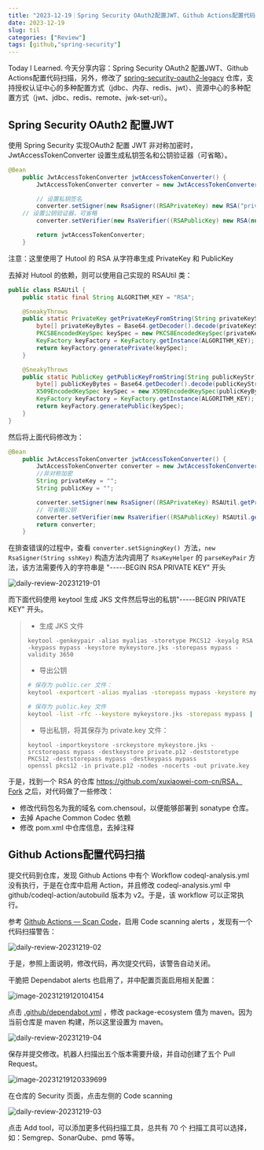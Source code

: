 ```yaml
---
title: "2023-12-19｜Spring Security OAuth2配置JWT、Github Actions配置代码扫描"
date: 2023-12-19
slug: til
categories: ["Review"]
tags: [github,"spring-security"]
---
```


Today I Learned. 今天分享内容：Spring Security OAuth2 配置JWT、Github Actions配置代码扫描，另外，修改了 [spring-security-oauth2-legacy](https://github.com/chensoul/spring-security-oauth2-legacy) 仓库，支持授权认证中心的多种配置方式（jdbc、内存、redis、jwt）、资源中心的多种配置方式（jwt、jdbc、redis、remote、jwk-set-uri）。 



## Spring Security OAuth2 配置JWT

使用 Spring Security 实现OAuth2 配置 JWT 非对称加密时， JwtAccessTokenConverter 设置生成私钥签名和公钥验证器（可省略）。

```java
@Bean
	public JwtAccessTokenConverter jwtAccessTokenConverter() {
		JwtAccessTokenConverter converter = new JwtAccessTokenConverter();

		// 设置私钥签名
		converter.setSigner(new RsaSigner((RSAPrivateKey) new RSA("privateKey", null).getPrivateKey()));
    // 设置公钥验证器，可省略
		converter.setVerifier(new RsaVerifier((RSAPublicKey) new RSA(null, "publicKey").getPublicKey()));

		return jwtAccessTokenConverter;
	}
```

注意：这里使用了 Hutool 的 RSA 从字符串生成 PrivateKey 和 PublicKey

去掉对 Hutool 的依赖，则可以使用自己实现的 RSAUtil 类：

```java
public class RSAUtil {
	public static final String ALGORITHM_KEY = "RSA";

	@SneakyThrows
	public static PrivateKey getPrivateKeyFromString(String privateKeyStr) {
		byte[] privateKeyBytes = Base64.getDecoder().decode(privateKeyStr.replaceAll("\n", ""));
		PKCS8EncodedKeySpec keySpec = new PKCS8EncodedKeySpec(privateKeyBytes);
		KeyFactory keyFactory = KeyFactory.getInstance(ALGORITHM_KEY);
		return keyFactory.generatePrivate(keySpec);
	}

	@SneakyThrows
	public static PublicKey getPublicKeyFromString(String publicKeyStr) {
		byte[] publicKeyBytes = Base64.getDecoder().decode(publicKeyStr.replaceAll("\n", ""));
		X509EncodedKeySpec keySpec = new X509EncodedKeySpec(publicKeyBytes);
		KeyFactory keyFactory = KeyFactory.getInstance(ALGORITHM_KEY);
		return keyFactory.generatePublic(keySpec);
	}
}
```

然后将上面代码修改为：

```java
@Bean
	public JwtAccessTokenConverter jwtAccessTokenConverter() {
		JwtAccessTokenConverter converter = new JwtAccessTokenConverter();
		//非对称加密
		String privateKey = "";
		String publicKey = "";

		converter.setSigner(new RsaSigner((RSAPrivateKey) RSAUtil.getPrivateKeyFromString(privateKey)));
		// 可省略公钥
		converter.setVerifier(new RsaVerifier((RSAPublicKey) RSAUtil.getPublicKeyFromString(publicKey)));
		return converter;
	}
```

在排查错误的过程中，查看 `converter.setSigningKey() `方法，`new RsaSigner(String sshKey)` 构造方法内调用了  `RsaKeyHelper` 的 `parseKeyPair` 方法，该方法需要传入的字符串是 "-----BEGIN RSA PRIVATE KEY" 开头

![daily-review-20231219-01](https://chensoul.oss-cn-hangzhou.aliyuncs.com/images/daily-review-20231219-01.png)

而下面代码使用 keytool 生成 JKS 文件然后导出的私钥"-----BEGIN PRIVATE KEY" 开头。

> - 生成 JKS 文件
>
> ```
> keytool -genkeypair -alias myalias -storetype PKCS12 -keyalg RSA -keypass mypass -keystore mykeystore.jks -storepass mypass -validity 3650
> ```
>
> - 导出公钥
>
> ```bash
> # 保存为 public.cer 文件：
> keytool -exportcert -alias myalias -storepass mypass -keystore mykeystore.jks -file public.cer
> 
> # 保存为 public.key 文件
> keytool -list -rfc --keystore mykeystore.jks -storepass mypass | openssl x509 -inform pem -pubkey > public.key
> ```
>
> - 导出私钥，将其保存为 private.key 文件：
>
> ```
> keytool -importkeystore -srckeystore mykeystore.jks -srcstorepass mypass -destkeystore private.p12 -deststoretype PKCS12 -deststorepass mypass -destkeypass mypass
> openssl pkcs12 -in private.p12 -nodes -nocerts -out private.key
> ```

于是，找到一个 RSA 的仓库 https://github.com/xuxiaowei-com-cn/RSA，Fork 之后，对代码做了一些修改：

- 修改代码包名为我的域名 com.chensoul，以便能够部署到 sonatype 仓库。
- 去掉 Apache Common Codec 依赖
- 修改 pom.xml 中仓库信息，去掉注释

## Github Actions配置代码扫描

提交代码到仓库，发现 Github Actions 中有个 Workflow codeql-analysis.yml 没有执行，于是在仓库中启用 Action，并且修改 codeql-analysis.yml 中 github/codeql-action/autobuild 版本为 v2。于是，该 workflow 可以正常执行。

参考 [Github Actions — Scan Code](https://janelifelog.medium.com/github-actions-scan-code-41c82ec82140)，启用 Code scanning alerts ，发现有一个代码扫描警告：

![daily-review-20231219-02](https://chensoul.oss-cn-hangzhou.aliyuncs.com/images/daily-review-20231219-02.png)

于是，参照上面说明，修改代码，再次提交代码，该警告自动关闭。

干脆把 Dependabot alerts  也启用了，并中配置页面启用相关配置：

![image-20231219120104154](https://chensoul.oss-cn-hangzhou.aliyuncs.com/images/daily-review-20231219-03.png)

点击  [.github/dependabot.yml](https://github.com/chensoul/RSA/edit/master/.github/dependabot.yml) ，修改 package-ecosystem 值为 maven。因为当前仓库是 maven 构建，所以这里设置为 maven。

![daily-review-20231219-04](https://chensoul.oss-cn-hangzhou.aliyuncs.com/images/daily-review-20231219-04.png)

保存并提交修改。机器人扫描出五个版本需要升级，并自动创建了五个 Pull Request。

![image-20231219120339699](https://chensoul.oss-cn-hangzhou.aliyuncs.com/images/daily-review-20231219-05.png)

在仓库的 Security 页面，点击左侧的 Code scanning

![daily-review-20231219-03](https://chensoul.oss-cn-hangzhou.aliyuncs.com/images/daily-review-20231219-06.png)

点击 Add tool，可以添加更多代码扫描工具，总共有 70 个 扫描工具可以选择，如：Semgrep、SonarQube、pmd 等等。

